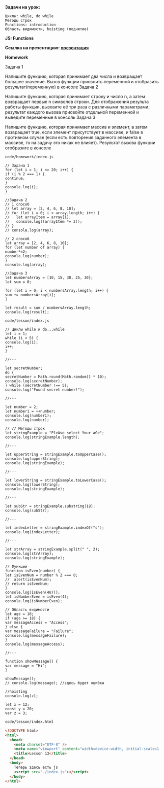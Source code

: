 **Задачи на урок:**

    Циклы: while, do while
    Методы строк
    Functions: introduction
    Область видимости, hoisting (поднятие)

**JS: Functions**

**Ссылка на презентацию: [презентация](https://github.com/ait-tr/cohort37.1/blob/main/front_end/lesson_13/JS_Functions.pdf)**

**Homework**


Задача 1

Напишите функцию, которая принимает два числа и возвращает большее значение. Вызов функции присвоить переменной и отобразить результат(переменную) в консоле
Задача 2

Напишите функцию, которая принимает строку и число n, а затем возвращает первые n символов строки. Для отображения результа работы функции, вызовите её три раза с различными параметрами, результат каждого вызова присвойте отдельной переменной и выведите переменные в консоль
Задача 3

Напишите функцию, которая принимает массив и элемент, а затем возвращает true, если элемент присутствует в массиве, и false в противном случае (если есть повторения заданного элемента в массиве, то на задачу это никак не влияет). Результат вызова функции отобразите в консоле

```JS
code/homework/index.js

// Задача 1
for (let i = 1; i <= 20; i++) {
if (i % 2 === 1) {
continue;
}
console.log(i);
}

//Задача 2
// 1 способ
// let array = [2, 4, 6, 8, 10];
// for (let i = 0; i < array.length; i++) {
//   let arrayItem = array[i];
//   console.log((arrayItem *= 2));
// }
// console.log(array);

// 2 способ
let array = [2, 4, 6, 8, 10];
for (let number of array) {
number*=2;
console.log(number);
}
console.log(array);

//Задача 3
let numbersArray = [10, 15, 30, 25, 30];
let sum = 0;

for (let i = 0; i < numbersArray.length; i++) {
sum += numbersArray[i];
}

let result = sum / numbersArray.length;
console.log(result);
```

```JS
code/lesson/index.js

// Циклы while и do...while
let i = 1;
while (i < 5) {
console.log(i);
i++;
}

//---

let secretNumber;
do {
secretNumber = Math.round(Math.random() * 10);
console.log(secretNumber);
} while (secretNumber !== 5);
console.log("Found secret number!");

//---

let number = 2;
let number1 = ++number;
console.log(number1);
console.log(number);

// // Методы строк
let stringExample = "PleAse select Your aGe";
console.log(stringExample.length);

//---

let upperString = stringExample.toUpperCase();
console.log(upperString);
console.log(stringExample);

//---

let lowerString = stringExample.toLowerCase();
console.log(lowerString);
console.log(stringExample);

//---

let subStr = stringExample.substring(19);
console.log(subStr);

//---

let indexLetter = stringExample.indexOf("s");
console.log(indexLetter);

//---

let strArray = stringExample.split(" ", 2);
console.log(strArray);
console.log(stringExample);

// Функции
function isEven(number) {
let isEvenNum = number % 2 === 0;
//  alert(isEvenNum);
// return isEvenNum;
}
console.log(isEven(487));
let isNumberEven = isEven(4);
console.log(isNumberEven);

// Область видимости
let age = 18;
if (age >= 18) {
var messageAccess = "Access";
} else {
var messageFailure = "Failure";
console.log(messageFailure);
}
console.log(messageAccess);

//---

function showMessage() {
var message = "Hi";
}

showMessage();
// console.log(message); //здесь будет ошибка

//hoisting
console.log(z);

let x = 12;
const y = 20;
var z = 3;
```

```HTML
code/lesson/index.html

<!DOCTYPE html>
<html>
  <head>
    <meta charset="UTF-8" />
    <meta name="viewport" content="width=device-width, initial-scale=1.0" />
    <title>Lesson 13</title>
  </head>
  <body>
    Теперь здесь есть js
    <script src="./index.js"></script>
  </body>
</html>
```
